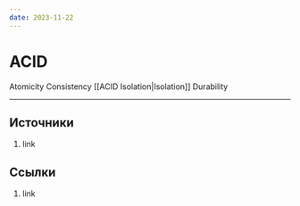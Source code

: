 ```yaml
---
date: 2023-11-22
---
```

# ACID

Atomicity
Consistency
[[ACID Isolation|Isolation]]
Durability

---

## Источники

1. link

## Ссылки

1. link
